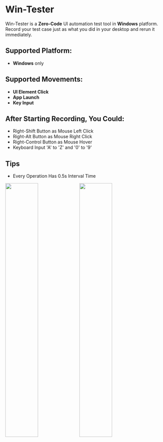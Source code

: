 # Win-Tester
Win-Tester is a **Zero-Code** UI automation test tool in **Windows** platform.  
Record your test case just as what you did in your desktop and rerun it immediately.  
  
## Supported Platform:
  - **Windows** only
  
## Supported Movements:
  - **UI Element Click**
  - **App Launch**
  - **Key Input**

## After Starting Recording, You Could:
  - Right-Shift Button as Mouse Left Click
  - Right-Alt Button as Mouse Right Click
  - Right-Control Button as Mouse Hover
  - Keyboard Input 'A' to 'Z' and '0' to '9'

## Tips
  - Every Operation Has 0.5s Interval Time

<img src="https://user-images.githubusercontent.com/43837899/229508247-c4e50517-db93-4b65-81cc-a890a40265fb.png" width="45%" height="45%"> <img src="https://user-images.githubusercontent.com/43837899/229508211-809068ad-e3c7-4dc0-b2cd-10f55a742390.png" width="45%" height="45%">
